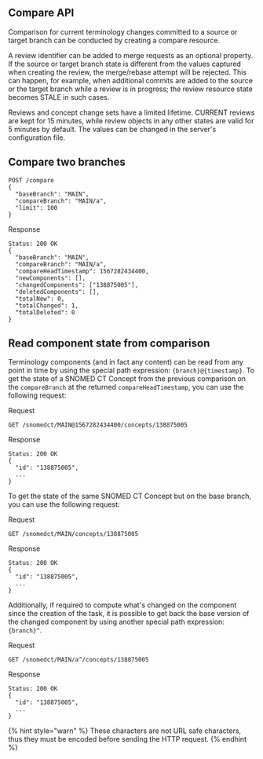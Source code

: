 ## Compare API

Comparison for current terminology changes committed to a source or target branch can be conducted by creating a compare resource.

A review identifier can be added to merge requests as an optional property. If the source or target branch state is different from the values captured when creating the review, the merge/rebase attempt will be rejected. This can happen, for example, when additional commits are added to the source or the target branch while a review is in progress; the review resource state becomes STALE in such cases.

Reviews and concept change sets have a limited lifetime. CURRENT reviews are kept for 15 minutes, while review objects in any other states are valid for 5 minutes by default. The values can be changed in the server's configuration file.

## Compare two branches

    POST /compare 
    {
      "baseBranch": "MAIN",
      "compareBranch": "MAIN/a",
      "limit": 100
    }

Response

    Status: 200 OK
    {
      "baseBranch": "MAIN",
      "compareBranch": "MAIN/a",
      "compareHeadTimestamp": 1567282434400,
      "newComponents": [],
      "changedComponents": ["138875005"],
      "deletedComponents": [],
      "totalNew": 0,
      "totalChanged": 1,
      "totalDeleted": 0
    }

## Read component state from comparison

Terminology components (and in fact any content) can be read from any point in time by using the special path expression: `{branch}@{timestamp}`. 
To get the state of a SNOMED CT Concept from the previous comparison on the `compareBranch` at the returned `compareHeadTimestamp`, you can use the following request:

Request

    GET /snomedct/MAIN@1567282434400/concepts/138875005

Response

    Status: 200 OK
    {
      "id": "138875005",
      ...
    }

To get the state of the same SNOMED CT Concept but on the base branch, you can use the following request:

Request

    GET /snomedct/MAIN/concepts/138875005

Response

    Status: 200 OK
    {
      "id": "138875005",
      ...
    }

Additionally, if required to compute what's changed on the component since the creation of the task, it is possible to get back the base version of the changed component by using another special path expression: `{branch}^`.

Request

    GET /snomedct/MAIN/a^/concepts/138875005

Response

    Status: 200 OK
    {
      "id": "138875005",
      ...
    }

{% hint style="warn" %}
These characters are not URL safe characters, thus they must be encoded before sending the HTTP request.
{% endhint %}